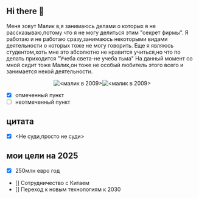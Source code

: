 ## Hi there 👋
Меня зовут Малик в,я занимаюсь делами о которых я не рассказываю,потому что я не могу делиться этим "секрет фирмы".
Я работаю и не работаю сразу,занимаюсь некоторыми видами деятельности о которых тоже не могу говорить.
Еще я являюсь студентом,хоть мне это абсолютно не нравится учиться,но что по делать приходится "Учеба света-не учеба тьма"
На данный момент со мной сидит тоже Малик,он тоже не особый любитель этого всего и занимается некой деятельности.
<br/>
<div style="display:flex; justify-content:center; align-items:start:;">
  <img src="https://i1.smotra.ru/data/img/galleries/7852/8185/sm_img-49134_480x480.jpg" alt="<малик в 2009>" />
  
  <img  src="https://encrypted-tbn0.gstatic.com/images?q=tbn:ANd9GcRpeYgd0q5kLhU6QO7PULR_8dKEePaJKkCv4W8iHVs8Y2PR1PMjhS0y91LObcCzJg2H8Nk&usqp=CAU" alt="<малик в 2009>" />
</div>



- [x] отмеченный пункт
- [ ] неотмеченный пункт
## цитата 
- [x] <Не суди,просто не суди>
## мои цели на 2025 
- [x] 250млн евро год
- [] Сотрудничество с Китаем 
- [] Переход к новым технологиям к 2030
 
 

